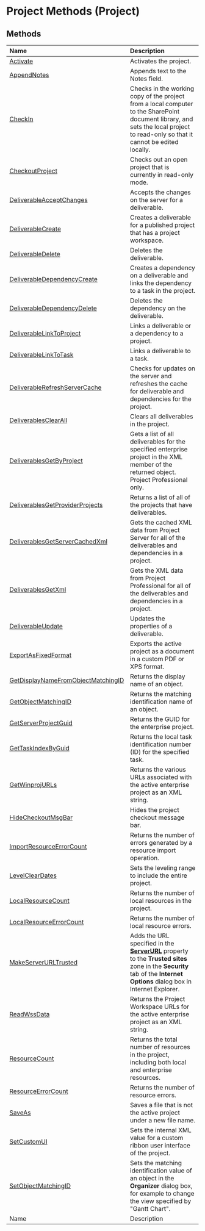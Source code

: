 
# Project Methods (Project)

## Methods



|**Name**|**Description**|
|:-----|:-----|
| [Activate](965ad204-9f56-591f-91a1-7c42ded480cf.md)|Activates the project.|
| [AppendNotes](65214275-905f-abcf-f75e-7589c4737e62.md)|Appends text to the Notes field.|
| [CheckIn](9620bd94-4b75-5c7e-2993-5018c5bb84e3.md)|Checks in the working copy of the project from a local computer to the SharePoint document library, and sets the local project to read-only so that it cannot be edited locally.|
| [CheckoutProject](7b70a7c6-0f26-27b4-9a2d-b16f828864f3.md)|Checks out an open project that is currently in read-only mode.|
| [DeliverableAcceptChanges](901bcff5-755f-c5a2-edcc-fc504cda24a5.md)|Accepts the changes on the server for a deliverable.|
| [DeliverableCreate](538f8143-0c0d-b9fa-9219-5405f4bd5046.md)|Creates a deliverable for a published project that has a project workspace.|
| [DeliverableDelete](6dabff69-1cd0-862e-91f3-2d722484308c.md)|Deletes the deliverable.|
| [DeliverableDependencyCreate](31ce58fe-3a6a-6151-ebce-b2458728f384.md)|Creates a dependency on a deliverable and links the dependency to a task in the project.|
| [DeliverableDependencyDelete](3baa2e62-3352-c3e9-6855-c90da6eea3a2.md)|Deletes the dependency on the deliverable.|
| [DeliverableLinkToProject](aa78de59-13b2-98f8-45e7-2c40edfaeb25.md)|Links a deliverable or a dependency to a project.|
| [DeliverableLinkToTask](b3cfea3d-dc49-52a7-2e10-3d1f12cefbc1.md)|Links a deliverable to a task.|
| [DeliverableRefreshServerCache](52fe1833-7eab-f65e-a31c-efadb13b89d0.md)|Checks for updates on the server and refreshes the cache for deliverable and dependencies for the project.|
| [DeliverablesClearAll](0732ad3d-7793-1a6f-8b01-a0dca83ad415.md)|Clears all deliverables in the project.|
| [DeliverablesGetByProject](bbf626e8-a43e-dd06-dd2a-3d29aa1f0b6b.md)|Gets a list of all deliverables for the specified enterprise project in the XML member of the returned object. Project Professional only.|
| [DeliverablesGetProviderProjects](dbe7341e-8218-73db-d03a-d39b504d8bd1.md)|Returns a list of all of the projects that have deliverables.|
| [DeliverablesGetServerCachedXml](57bd4f31-26c4-9cdf-bfdf-43f14be2c340.md)|Gets the cached XML data from Project Server for all of the deliverables and dependencies in a project.|
| [DeliverablesGetXml](155eee50-7d34-c99e-7a80-6f39eec0bd14.md)|Gets the XML data from Project Professional for all of the deliverables and dependencies in a project.|
| [DeliverableUpdate](665e79a0-b3b4-e36e-6369-627e526f7db0.md)|Updates the properties of a deliverable.|
| [ExportAsFixedFormat](ee217506-bcc5-a514-0c32-ba6402ac07f2.md)|Exports the active project as a document in a custom PDF or XPS format.|
| [GetDisplayNameFromObjectMatchingID](5e535f7b-fbd9-2989-57ed-583f491a448b.md)|Returns the display name of an object.|
| [GetObjectMatchingID](6e20f9a9-2090-6ea5-e476-70652e866cdf.md)|Returns the matching identification name of an object.|
| [GetServerProjectGuid](c9186a7a-8b46-f4f9-c157-46b896143e12.md)|Returns the GUID for the enterprise project.|
| [GetTaskIndexByGuid](6887241c-9daf-385b-42a2-7a82b37c8da7.md)|Returns the local task identification number (ID) for the specified task.|
| [GetWinprojURLs](4ea8b044-9397-d17f-b057-d39105d83cf8.md)|Returns the various URLs associated with the active enterprise project as an XML string.|
| [HideCheckoutMsgBar](2a62080f-1e23-dda5-346f-4b0194173190.md)|Hides the project checkout message bar.|
| [ImportResourceErrorCount](4366d326-5888-4846-5ea0-a1e5349d03ee.md)|Returns the number of errors generated by a resource import operation.|
| [LevelClearDates](301a75b6-9650-5440-b6ba-e14a6ec98bcf.md)|Sets the leveling range to include the entire project.|
| [LocalResourceCount](391b10bc-f738-7b10-cdf3-5b3838b289ef.md)|Returns the number of local resources in the project.|
| [LocalResourceErrorCount](d4491ebf-67ef-f3fe-f9cc-7534a70be70c.md)|Returns the number of local resource errors.|
| [MakeServerURLTrusted](8ef5ae1c-f22f-325c-07a9-253e64c62cb0.md)|Adds the URL specified in the  **[ServerURL](a204c795-73a3-4ce2-a582-3afd951914c7.md)** property to the **Trusted sites** zone in the **Security** tab of the **Internet Options** dialog box in Internet Explorer.|
| [ReadWssData](97ff4d8e-8f0b-3b7f-9515-56376967e5bd.md)|Returns the Project Workspace URLs for the active enterprise project as an XML string.|
| [ResourceCount](93a2cd6e-306d-28e6-fbc5-4ee9542b2fe6.md)|Returns the total number of resources in the project, including both local and enterprise resources.|
| [ResourceErrorCount](36c489a4-1839-b5a7-c534-5694e67ec026.md)|Returns the number of resource errors.|
| [SaveAs](947fb1f9-0abd-7423-2c22-96bb91f2dc6e.md)|Saves a file that is not the active project under a new file name.|
| [SetCustomUI](d4dd1b08-8f74-1d55-bc53-dc44744415af.md)|Sets the internal XML value for a custom ribbon user interface of the project.|
| [SetObjectMatchingID](d0d79e0a-bfec-9882-bfe9-72f7c51f0baf.md)|Sets the matching identification value of an object in the  **Organizer** dialog box, for example to change the view specified by "Gantt Chart".|
|Name|Description|
